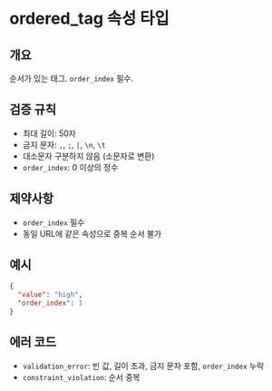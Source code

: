 # ordered_tag 속성 타입

## 개요
순서가 있는 태그. `order_index` 필수.

## 검증 규칙
- 최대 길이: 50자
- 금지 문자: `,`, `;`, `|`, `\n`, `\t`
- 대소문자 구분하지 않음 (소문자로 변환)
- `order_index`: 0 이상의 정수

## 제약사항
- `order_index` 필수
- 동일 URL에 같은 속성으로 중복 순서 불가

## 예시
```json
{
  "value": "high",
  "order_index": 1
}
```

## 에러 코드
- `validation_error`: 빈 값, 길이 초과, 금지 문자 포함, `order_index` 누락
- `constraint_violation`: 순서 중복